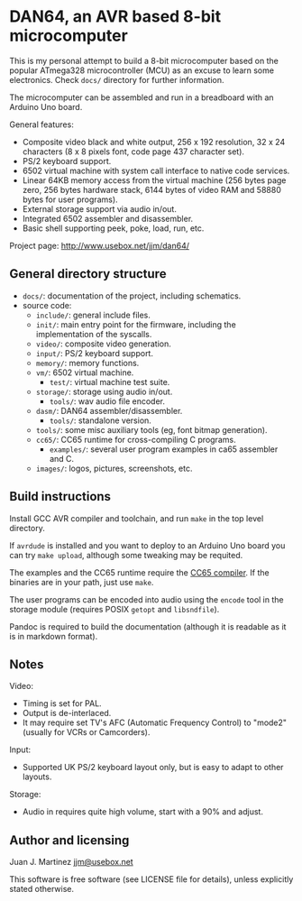DAN64, an AVR based 8-bit microcomputer
=======================================

This is my personal attempt to build a 8-bit microcomputer based on
the popular ATmega328 microcontroller (MCU) as an excuse to learn some
electronics. Check `docs/` directory for further information.

The microcomputer can be assembled and run in a breadboard with an
Arduino Uno board.

General features:

 - Composite video black and white output, 256 x 192 resolution, 32 x 24
   characters (8 x 8 pixels font, code page 437 character set).
 - PS/2 keyboard support.
 - 6502 virtual machine with system call interface to native code
   services.
 - Linear 64KB memory access from the virtual machine (256 bytes page zero,
   256 bytes hardware stack, 6144 bytes of video RAM and 58880 bytes for
   user programs).
 - External storage support via audio in/out.
 - Integrated 6502 assembler and disassembler.
 - Basic shell supporting peek, poke, load, run, etc.

Project page: http://www.usebox.net/jjm/dan64/

General directory structure
---------------------------

 - `docs/`: documentation of the project, including schematics.
 - source code:
   - `include/`: general include files.
   - `init/`: main entry point for the firmware, including the implementation
     of the syscalls.
   - `video/`: composite video generation.
   - `input/`: PS/2 keyboard support.
   - `memory/`: memory functions.
   - `vm/`: 6502 virtual machine.
     - `test/`: virtual machine test suite.
   - `storage/`: storage using audio in/out.
     - `tools/`: wav audio file encoder.
   - `dasm/`: DAN64 assembler/disassembler.
     - `tools/`: standalone version.
   - `tools/`: some misc auxiliary tools (eg, font bitmap generation).
   - `cc65/`: CC65 runtime for cross-compiling C programs.
     - `examples/`: several user program examples in ca65 assembler and C.
   - `images/`: logos, pictures, screenshots, etc.


Build instructions
------------------

Install GCC AVR compiler and toolchain, and run `make` in the top level
directory.

If `avrdude` is installed and you want to deploy to an Arduino Uno board
you can try `make upload`, although some tweaking may be requited.

The examples and the CC65 runtime require the
[CC65 compiler](https://github.com/cc65/cc65). If the binaries are in
your path, just use `make`.

The user programs can be encoded into audio using the `encode` tool in the
storage module (requires POSIX `getopt` and `libsndfile`).

Pandoc is required to build the documentation (although it is readable
as it is in markdown format).


Notes
-----

Video:

 - Timing is set for PAL.
 - Output is de-interlaced.
 - It may require set TV's AFC (Automatic Frequency Control) to "mode2"
   (usually for VCRs or Camcorders).

Input:

 - Supported UK PS/2 keyboard layout only, but is easy to adapt to other layouts.

Storage:

 - Audio in requires quite high volume, start with a 90% and adjust.


Author and licensing
--------------------

Juan J. Martinez <jjm@usebox.net>

This software is free software (see LICENSE file for details), unless
explicitly stated otherwise.

